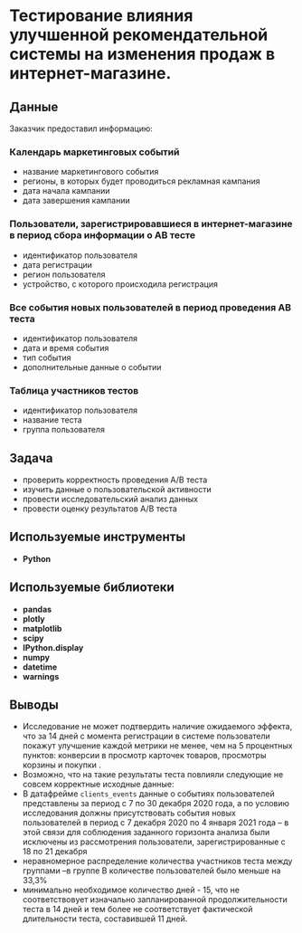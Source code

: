 # Тестирование влияния улучшенной рекомендательной системы на изменения продаж в интернет-магазине.

## Данные
Заказчик предоставил информацию:

### Календарь маркетинговых событий
- название маркетингового события
- регионы, в которых будет проводиться рекламная кампания
- дата начала кампании
- дата завершения кампании
  
### Пользователи, зарегистрировавшиеся в интернет-магазине в период сбора информации о АВ тесте
- идентификатор пользователя
- дата регистрации
- регион пользователя
- устройство, с которого происходила регистрация

### Все события новых пользователей в период проведения АВ теста
- идентификатор пользователя
- дата и время события
- тип события
- дополнительные данные о событии
  
### Таблица участников тестов
- идентификатор пользователя
- название теста
- группа пользователя


## Задача 
- проверить корректность проведения А/В теста
- изучить данные о пользовательской активности
- провести исследовательский анализ данных
- провести оценку результатов А/В теста

 
## Используемые инструменты
- **Python**  

## Используемые библиотеки
- **pandas**
- **plotly**
- **matplotlib**
- **scipy** 
- **IPython.display**
- **numpy** 
- **datetime** 
- **warnings** 


## Выводы
- Исследование не может подтвердить наличие ожидаемого эффекта, что за 14 дней с момента регистрации в системе пользователи покажут улучшение каждой метрики не менее, чем на 5 процентных пунктов: конверсии в просмотр карточек товаров, просмотры корзины и покупки . 
- Возможно, что на такие результаты теста повлияли следующие не совсем корректные исходные данные:
- В датафрейме `clients_events` данные о событиях пользователей представлены за период с 7 по 30 декабря 2020 года, а по условию исследования должны присутствовать события новых пользователей в период с 7 декабря 2020 по 4 января 2021 года – в этой связи для соблюдения заданного горизонта анализа были исключены из рассмотрения пользователи, зарегистрированные с 18 по 21 декабря
- неравномерное распределение количества участников теста между группами –в группе В количестве пользователей было меньше на 33,3%
- минимально необходимое количество дней - 15, что не соответствовует изначально запланированной продолжительности теста в 14 дней и тем более не соответствует фактической длительности  теста, составившей 11 дней. 
